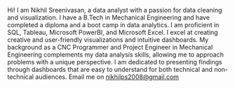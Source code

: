 Hi! I am Nikhil Sreenivasan, a data analyst with a passion for data cleaning and visualization. I have a B.Tech in Mechanical Engineering and have completed a diploma and a boot camp in data analytics. I am proficient in SQL, Tableau, Microsoft PowerBI, and Microsoft Excel. I excel at creating creative and user-friendly visualizations and intuitive dashboards. My background as a CNC Programmer and Project Engineer in Mechanical Engineering complements my data analysis skills, allowing me to approach problems with a unique perspective. I am dedicated to presenting findings through dashboards that are easy to understand for both technical and non-technical audiences.
Email me on nikhilps2008@gmail.com

<!---
nikhilps2008/nikhilps2008 is a ✨ special ✨ repository because its `README.md` (this file) appears on your GitHub profile.
You can click the Preview link to take a look at your changes.
--->
